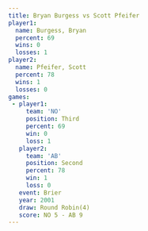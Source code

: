 ```yaml
---
title: Bryan Burgess vs Scott Pfeifer
player1:              
  name: Burgess, Bryan
  percent: 69         
  wins: 0             
  losses: 1           
player2:              
  name: Pfeifer, Scott
  percent: 78         
  wins: 1             
  losses: 0           
games:
 - player1:         
     team: 'NO'     
     position: Third
     percent: 69    
     win: 0         
     loss: 1        
   player2:          
     team: 'AB'      
     position: Second
     percent: 78     
     win: 1          
     loss: 0         
   event: Brier        
   year: 2001          
   draw: Round Robin(4)
   score: NO 5 - AB 9  
---
```

